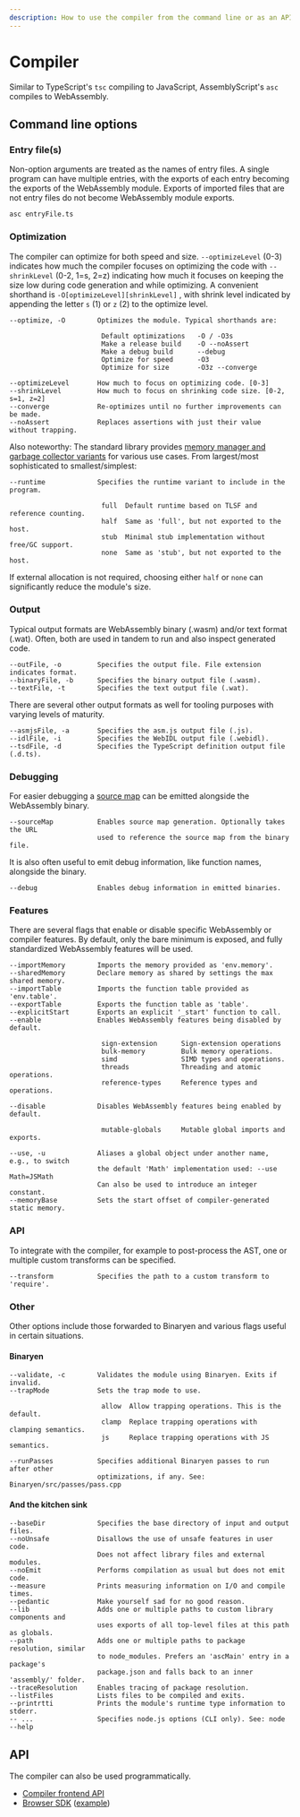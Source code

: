 ```yaml
---
description: How to use the compiler from the command line or as an API.
---
```


# Compiler

 Similar to TypeScript's `tsc` compiling to JavaScript, AssemblyScript's `asc` compiles to WebAssembly.

## Command line options

### Entry file\(s\)

Non-option arguments are treated as the names of entry files. A single program can have multiple entries, with the exports of each entry becoming the exports of the WebAssembly module. Exports of imported files that are not entry files do not become WebAssembly module exports.

```text
asc entryFile.ts
```

### Optimization

The compiler can optimize for both speed and size. `--optimizeLevel` \(0-3\) indicates how much the compiler focuses on optimizing the code with `--shrinkLevel` \(0-2, 1=s, 2=z\) indicating how much it focuses on keeping the size low during code generation and while optimizing. A convenient shorthand is `-O[optimizeLevel][shrinkLevel]` , with shrink level indicated by appending the letter `s` \(1\) or `z` \(2\) to the optimize level.

```text
--optimize, -O        Optimizes the module. Typical shorthands are:

                       Default optimizations   -O / -O3s
                       Make a release build    -O --noAssert
                       Make a debug build      --debug
                       Optimize for speed      -O3
                       Optimize for size       -O3z --converge

--optimizeLevel       How much to focus on optimizing code. [0-3]
--shrinkLevel         How much to focus on shrinking code size. [0-2, s=1, z=2]
--converge            Re-optimizes until no further improvements can be made.
--noAssert            Replaces assertions with just their value without trapping.
```

Also noteworthy: The standard library provides [memory manager and garbage collector variants](runtime.md#runtime-variants) for various use cases. From largest/most sophisticated to smallest/simplest:

```text
--runtime             Specifies the runtime variant to include in the program.

                       full  Default runtime based on TLSF and reference counting.
                       half  Same as 'full', but not exported to the host.
                       stub  Minimal stub implementation without free/GC support.
                       none  Same as 'stub', but not exported to the host.
```

If external allocation is not required, choosing either `half` or `none` can significantly reduce the module's size.

### Output

Typical output formats are WebAssembly binary \(.wasm\) and/or text format \(.wat\). Often, both are used in tandem to run and also inspect generated code.

```text
--outFile, -o         Specifies the output file. File extension indicates format.
--binaryFile, -b      Specifies the binary output file (.wasm).
--textFile, -t        Specifies the text output file (.wat).
```

There are several other output formats as well for tooling purposes with varying levels of maturity.

```text
--asmjsFile, -a       Specifies the asm.js output file (.js).
--idlFile, -i         Specifies the WebIDL output file (.webidl).
--tsdFile, -d         Specifies the TypeScript definition output file (.d.ts).
```

### Debugging

For easier debugging a [source map](debugging.md#source-maps) can be emitted alongside the WebAssembly binary.

```text
--sourceMap           Enables source map generation. Optionally takes the URL
                      used to reference the source map from the binary file.
```

It is also often useful to emit debug information, like function names, alongside the binary.

```text
--debug               Enables debug information in emitted binaries.
```

### Features

There are several flags that enable or disable specific WebAssembly or compiler features. By default, only the bare minimum is exposed, and fully standardized WebAssembly features will be used.

```text
--importMemory        Imports the memory provided as 'env.memory'.
--sharedMemory        Declare memory as shared by settings the max shared memory.
--importTable         Imports the function table provided as 'env.table'.
--exportTable         Exports the function table as 'table'.
--explicitStart       Exports an explicit '_start' function to call.
--enable              Enables WebAssembly features being disabled by default.

                       sign-extension      Sign-extension operations
                       bulk-memory         Bulk memory operations.
                       simd                SIMD types and operations.
                       threads             Threading and atomic operations.
                       reference-types     Reference types and operations.

--disable             Disables WebAssembly features being enabled by default.

                       mutable-globals     Mutable global imports and exports.

--use, -u             Aliases a global object under another name, e.g., to switch
                      the default 'Math' implementation used: --use Math=JSMath
                      Can also be used to introduce an integer constant.
--memoryBase          Sets the start offset of compiler-generated static memory.
```

### API

To integrate with the compiler, for example to post-process the AST, one or multiple custom transforms can be specified.

```text
--transform           Specifies the path to a custom transform to 'require'.
```

### Other

Other options include those forwarded to Binaryen and various flags useful in certain situations.

#### Binaryen

```text
--validate, -c        Validates the module using Binaryen. Exits if invalid.
--trapMode            Sets the trap mode to use.

                       allow  Allow trapping operations. This is the default.
                       clamp  Replace trapping operations with clamping semantics.
                       js     Replace trapping operations with JS semantics.

--runPasses           Specifies additional Binaryen passes to run after other
                      optimizations, if any. See: Binaryen/src/passes/pass.cpp
```

#### And the kitchen sink

```text
--baseDir             Specifies the base directory of input and output files.
--noUnsafe            Disallows the use of unsafe features in user code.
                      Does not affect library files and external modules.
--noEmit              Performs compilation as usual but does not emit code.
--measure             Prints measuring information on I/O and compile times.
--pedantic            Make yourself sad for no good reason.
--lib                 Adds one or multiple paths to custom library components and
                      uses exports of all top-level files at this path as globals.
--path                Adds one or multiple paths to package resolution, similar
                      to node_modules. Prefers an 'ascMain' entry in a package's
                      package.json and falls back to an inner 'assembly/' folder.
--traceResolution     Enables tracing of package resolution.
--listFiles           Lists files to be compiled and exits.
--printrtti           Prints the module's runtime type information to stderr.
-- ...                Specifies node.js options (CLI only). See: node --help
```

## API

The compiler can also be used programmatically.

* [Compiler frontend API](https://github.com/AssemblyScript/assemblyscript/tree/master/cli#api)
* [Browser SDK](https://github.com/AssemblyScript/assemblyscript/tree/master/lib/sdk) \([example](https://github.com/AssemblyScript/assemblyscript/tree/master/examples/sdk)\)

